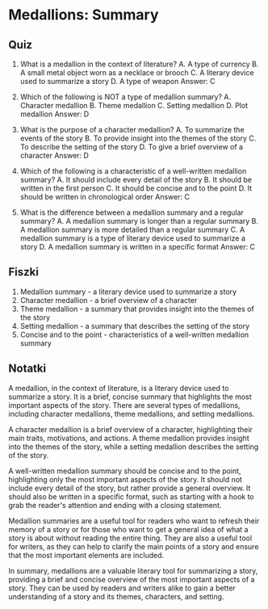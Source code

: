  Medallions: Summary
=================

Quiz
----

1. What is a medallion in the context of literature?
A. A type of currency
B. A small metal object worn as a necklace or brooch
C. A literary device used to summarize a story
D. A type of weapon
Answer: C

2. Which of the following is NOT a type of medallion summary?
A. Character medallion
B. Theme medallion
C. Setting medallion
D. Plot medallion
Answer: D

3. What is the purpose of a character medallion?
A. To summarize the events of the story
B. To provide insight into the themes of the story
C. To describe the setting of the story
D. To give a brief overview of a character
Answer: D

4. Which of the following is a characteristic of a well-written medallion summary?
A. It should include every detail of the story
B. It should be written in the first person
C. It should be concise and to the point
D. It should be written in chronological order
Answer: C

5. What is the difference between a medallion summary and a regular summary?
A. A medallion summary is longer than a regular summary
B. A medallion summary is more detailed than a regular summary
C. A medallion summary is a type of literary device used to summarize a story
D. A medallion summary is written in a specific format
Answer: C

Fiszki
------

1. Medallion summary - a literary device used to summarize a story
2. Character medallion - a brief overview of a character
3. Theme medallion - a summary that provides insight into the themes of the story
4. Setting medallion - a summary that describes the setting of the story
5. Concise and to the point - characteristics of a well-written medallion summary

Notatki
------

A medallion, in the context of literature, is a literary device used to summarize a story. It is a brief, concise summary that highlights the most important aspects of the story. There are several types of medallions, including character medallions, theme medallions, and setting medallions.

A character medallion is a brief overview of a character, highlighting their main traits, motivations, and actions. A theme medallion provides insight into the themes of the story, while a setting medallion describes the setting of the story.

A well-written medallion summary should be concise and to the point, highlighting only the most important aspects of the story. It should not include every detail of the story, but rather provide a general overview. It should also be written in a specific format, such as starting with a hook to grab the reader's attention and ending with a closing statement.

Medallion summaries are a useful tool for readers who want to refresh their memory of a story or for those who want to get a general idea of what a story is about without reading the entire thing. They are also a useful tool for writers, as they can help to clarify the main points of a story and ensure that the most important elements are included.

In summary, medallions are a valuable literary tool for summarizing a story, providing a brief and concise overview of the most important aspects of a story. They can be used by readers and writers alike to gain a better understanding of a story and its themes, characters, and setting.